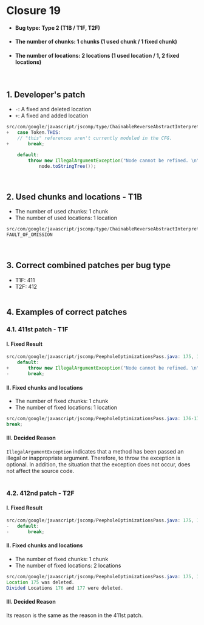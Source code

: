 # Closure 19
* <h4>Bug type: Type 2 (T1B / T1F, T2F)</h4>
* <h4>The number of chunks: 1 chunks (1 used chunk / 1 fixed chunk)</h4>
* <h4>The number of locations: 2 locations (1 used location / 1, 2 fixed locations)</h4>
<br>


## 1. Developer's patch
* `-`: A fixed and deleted location
* `+`: A fixed and added location
```java
src/com/google/javascript/jscomp/type/ChainableReverseAbstractInterpreter.java: 172-176
+   case Token.THIS:
    // "this" references aren't currently modeled in the CFG.
+       break;

    default:
        throw new IllegalArgumentException("Node cannot be refined. \n" +
            node.toStringTree());
```
<br>

## 2. Used chunks and locations - T1B
* The number of used chunks: 1 chunk
* The number of used locations: 1 location
```java
src/com/google/javascript/jscomp/type/ChainableReverseAbstractInterpreter.java: 174
FAULT_OF_OMISSION
```
<br>

## 3. Correct combined patches per bug type
* T1F: 411
* T2F: 412
<br><br>

## 4. Examples of correct patches
### 4.1. 411st patch - T1F
#### I. Fixed Result
```java
src/com/google/javascript/jscomp/PeepholeOptimizationsPass.java: 175, 176-177 (Divided Locations)
    default:
+       throw new IllegalArgumentException("Node cannot be refined. \n" + node.toStringTree());
-       break;
```

#### II. Fixed chunks and locations
* The number of fixed chunks: 1 chunk
* The number of fixed locations: 1 location
```java
src/com/google/javascript/jscomp/PeepholeOptimizationsPass.java: 176-177 (Divided Locations)
break;
```

#### III. Decided Reason
```IllegalArgumentException``` indicates that a method has been passed an illegal or inappropriate argument. Therefore, to throw the exception is optional. In addition, the situation that the exception does not occur, does not affect the source code.
<br><br>

### 4.2. 412nd patch - T2F
#### I. Fixed Result
```java
src/com/google/javascript/jscomp/PeepholeOptimizationsPass.java: 175, 176-177 (Divided Locations)
-   default:
-       break;
```

#### II. Fixed chunks and locations
* The number of fixed chunks: 1 chunk
* The number of fixed locations: 2 locations
```java
src/com/google/javascript/jscomp/PeepholeOptimizationsPass.java: 175, 176-177 (Divided Locations)
Location 175 was deleted.
Divided Locations 176 and 177 were deleted.
```

#### III. Decided Reason
Its reason is the same as the reason in the 411st patch.
<br><br>